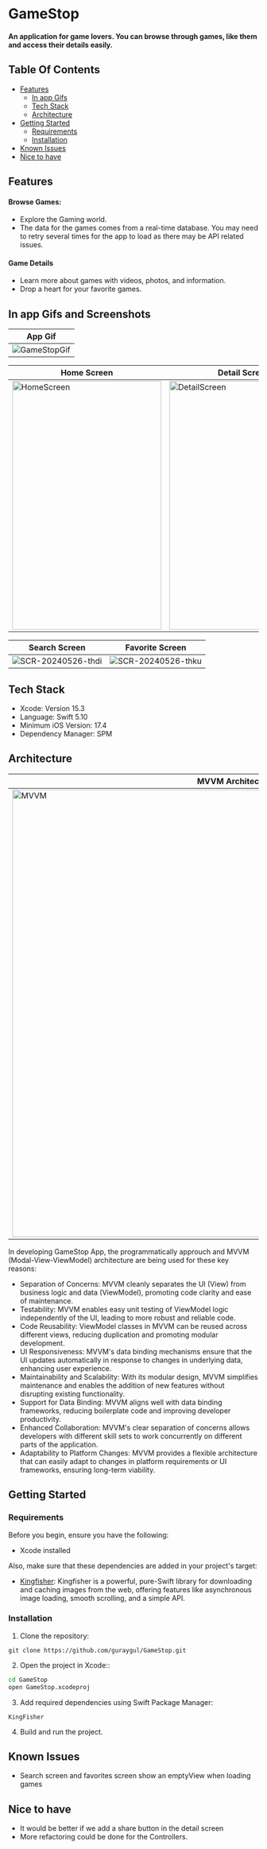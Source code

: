 # GameStop
#### An application for game lovers. You can browse through games, like them and access their details easily.

## Table Of Contents
- [Features](#features)
  - [In app Gifs](#in-app-gifs)
  - [Tech Stack](#tech-stack)
  - [Architecture](#architecture)
- [Getting Started](#getting-started)
  - [Requirements](#requirements)
  - [Installation](#installation)
- [Known Issues](#known-issues)
- [Nice to have](#nice-to-have)

## Features
#### Browse Games:
- Explore the Gaming world.
- The data for the games comes from a real-time database. You may need to retry several times for the app to load as there may be API related issues.

#### Game Details
- Learn more about games with videos, photos, and information.
- Drop a heart for your favorite games.

## In app Gifs and Screenshots
| App Gif |
| -------- |
| ![GameStopGif](https://github.com/guraygul/GameStop/assets/58820744/d655cef4-0bad-4bbf-b597-2eea1c1b216d) |

| Home Screen | Detail Screen |
| -------- | -------- |
| <img src="https://github.com/guraygul/GameStop/assets/58820744/dd4fd054-fbd7-4188-aa2b-ce1865bbdd0f" alt="HomeScreen" width="300" height="500"> | <img src="https://github.com/guraygul/GameStop/assets/58820744/6e876955-a802-484d-a006-1d4cc032d7d5" alt="DetailScreen" width="300" height="500"> |

| Search Screen | Favorite Screen |
| -------- | -------- |
|  ![SCR-20240526-thdi](https://github.com/guraygul/GameStop/assets/58820744/0a698bb8-c262-4491-a468-11e96b91bc96) | ![SCR-20240526-thku](https://github.com/guraygul/GameStop/assets/58820744/dc62cd7c-d9b3-474f-b6c4-718acfa0b932) | 

## Tech Stack
- Xcode: Version 15.3
- Language: Swift 5.10
- Minimum iOS Version: 17.4
- Dependency Manager: SPM

## Architecture
| MVVM Architecture |
| -------- |
| <img width="900" alt="MVVM" src="https://github.com/guraygul/GameStop/assets/58820744/332583ae-2d7f-4c47-a89b-866bb68444de"> |

In developing GameStop App, the programmatically approuch and MVVM (Modal-View-ViewModel) architecture are being used for these key reasons:

- Separation of Concerns: MVVM cleanly separates the UI (View) from business logic and data (ViewModel), promoting code clarity and ease of maintenance.
- Testability: MVVM enables easy unit testing of ViewModel logic independently of the UI, leading to more robust and reliable code.
- Code Reusability: ViewModel classes in MVVM can be reused across different views, reducing duplication and promoting modular development.
- UI Responsiveness: MVVM's data binding mechanisms ensure that the UI updates automatically in response to changes in underlying data, enhancing user experience.
- Maintainability and Scalability: With its modular design, MVVM simplifies maintenance and enables the addition of new features without disrupting existing functionality.
- Support for Data Binding: MVVM aligns well with data binding frameworks, reducing boilerplate code and improving developer productivity.
- Enhanced Collaboration: MVVM's clear separation of concerns allows developers with different skill sets to work concurrently on different parts of the application.
- Adaptability to Platform Changes: MVVM provides a flexible architecture that can easily adapt to changes in platform requirements or UI frameworks, ensuring long-term viability.

## Getting Started
### Requirements
Before you begin, ensure you have the following:
- Xcode installed

Also, make sure that these dependencies are added in your project's target:
- [Kingfisher](https://github.com/onevcat/Kingfisher): Kingfisher is a powerful, pure-Swift library for downloading and caching images from the web, offering features like asynchronous image loading, smooth scrolling, and a simple API.

### Installation
1. Clone the repository:
```
git clone https://github.com/guraygul/GameStop.git
```
2. Open the project in Xcode::
```bash
cd GameStop
open GameStop.xcodeproj
```
3. Add required dependencies using Swift Package Manager:
```
KingFisher
```
4. Build and run the project.

## Known Issues
- Search screen and favorites screen show an emptyView when loading games

## Nice to have
- It would be better if we add a share button in the detail screen
- More refactoring could be done for the Controllers.
